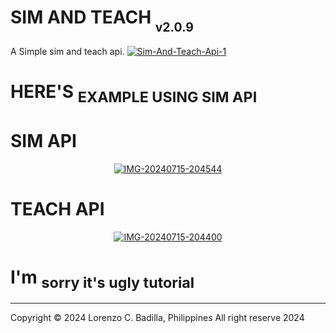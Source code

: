 # SIM AND TEACH <sub><sub>v2.0.9</sub></sub>
<p align="center">
</p>
A Simple sim and teach api.
<a href="https://imgbb.com/"><img src="https://i.ibb.co/gtbg94G/Sim-And-Teach-Api-1.png" alt="Sim-And-Teach-Api-1" border="0"></a>

# HERE'S <sub>EXAMPLE USING SIM API<sub></sub></sub>
<p align="center">

# SIM API<sub><sub></sub></sub>
<p align="center">
<a href="https://ibb.co/n6cDZ9q"><img src="https://i.ibb.co/YPktYm4/IMG-20240715-204544.jpg" alt="IMG-20240715-204544" border="0"></a>



# TEACH API<sub><sub></sub></sub>
<p align="center">
<a href="https://ibb.co/0CMknky"><img src="https://i.ibb.co/3pNwTwm/IMG-20240715-204400.jpg" alt="IMG-20240715-204400" border="0"></a>


# I'm <sub>sorry it's ugly tutorial<sub></sub></sub>
<p align="center">




---
Copyright © 2024 Lorenzo C. Badilla, Philippines All right reserve 2024<br>